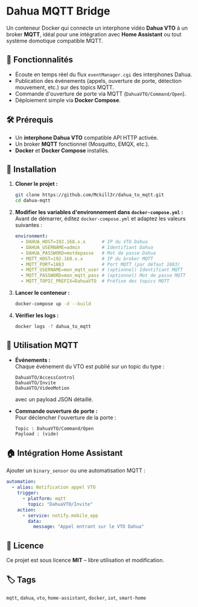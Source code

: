 # Dahua MQTT Bridge

Un conteneur Docker qui connecte un interphone vidéo **Dahua VTO** à un broker **MQTT**, idéal pour une intégration avec **Home Assistant** ou tout système domotique compatible MQTT.

## 🚀 Fonctionnalités
- Écoute en temps réel du flux `eventManager.cgi` des interphones Dahua.
- Publication des événements (appels, ouverture de porte, détection mouvement, etc.) sur des topics MQTT.
- Commande d'ouverture de porte via MQTT (`DahuaVTO/Command/Open`).
- Déploiement simple via **Docker Compose**.

## 🛠 Prérequis
- Un **interphone Dahua VTO** compatible API HTTP activée.
- Un broker **MQTT** fonctionnel (Mosquitto, EMQX, etc.).
- **Docker** et **Docker Compose** installés.

## 🔧 Installation
1. **Cloner le projet :**
   ```bash
   git clone https://github.com/Mckill3r/dahua_to_mqtt.git
   cd dahua-mqtt
   ```
2. **Modifier les variables d'environnement dans `docker-compose.yml` :**  
   Avant de démarrer, éditez `docker-compose.yml` et adaptez les valeurs suivantes :
   ```yaml
   environment:
     - DAHUA_HOST=192.168.x.x      # IP du VTO Dahua
     - DAHUA_USERNAME=admin        # Identifiant Dahua
     - DAHUA_PASSWORD=motdepasse   # Mot de passe Dahua
     - MQTT_HOST=192.168.x.x       # IP du broker MQTT
     - MQTT_PORT=1883              # Port MQTT (par défaut 1883)
     - MQTT_USERNAME=mon_mqtt_user # (optionnel) Identifiant MQTT
     - MQTT_PASSWORD=mon_mqtt_pass # (optionnel) Mot de passe MQTT
     - MQTT_TOPIC_PREFIX=DahuaVTO  # Préfixe des topics MQTT
   ```
3. **Lancer le conteneur :**
   ```bash
   docker-compose up -d --build
   ```
4. **Vérifier les logs :**
   ```bash
   docker logs -f dahua_to_mqtt
   ```

## 📡 Utilisation MQTT
- **Événements :**  
  Chaque événement du VTO est publié sur un topic du type :
  ```
  DahuaVTO/AccessControl
  DahuaVTO/Invite
  DahuaVTO/VideoMotion
  ```
  avec un payload JSON détaillé.

- **Commande ouverture de porte :**  
  Pour déclencher l'ouverture de la porte :
  ```
  Topic : DahuaVTO/Command/Open
  Payload : (vide)
  ```

## 🏠 Intégration Home Assistant
Ajouter un `binary_sensor` ou une automatisation MQTT :
```yaml
automation:
  - alias: Notification appel VTO
    trigger:
      - platform: mqtt
        topic: "DahuaVTO/Invite"
    action:
      - service: notify.mobile_app
        data:
          message: "Appel entrant sur le VTO Dahua"
```

## 📜 Licence
Ce projet est sous licence **MIT** – libre utilisation et modification.

## 🏷 Tags
`mqtt`, `dahua`, `vto`, `home-assistant`, `docker`, `iot`, `smart-home`
